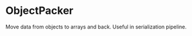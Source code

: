 ObjectPacker
============

Move data from objects to arrays and back. Useful in serialization pipeline.
